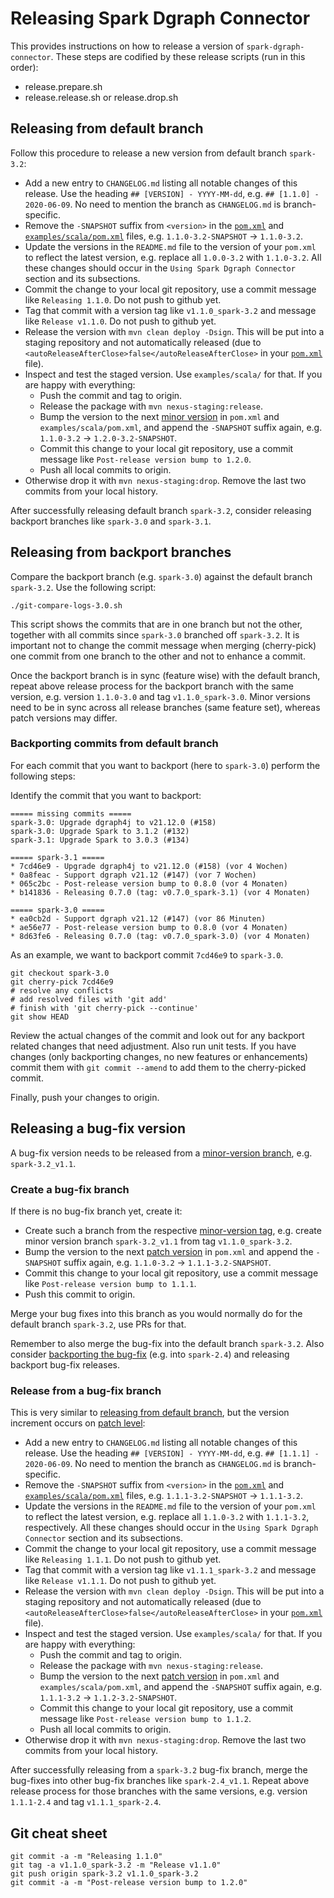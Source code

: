 # Releasing Spark Dgraph Connector

This provides instructions on how to release a version of `spark-dgraph-connector`.
These steps are codified by these release scripts (run in this order):

- release.prepare.sh
- release.release.sh or release.drop.sh

## Releasing from default branch

Follow this procedure to release a new version from default branch `spark-3.2`:

- Add a new entry to `CHANGELOG.md` listing all notable changes of this release.
  Use the heading `## [VERSION] - YYYY-MM-dd`, e.g. `## [1.1.0] - 2020-06-09`.
  No need to mention the branch as `CHANGELOG.md` is branch-specific.
- Remove the `-SNAPSHOT` suffix from `<version>` in the [`pom.xml`](pom.xml)
  and [`examples/scala/pom.xml`](examples/scala/pom.xml) files, e.g. `1.1.0-3.2-SNAPSHOT` → `1.1.0-3.2`.
- Update the versions in the `README.md` file to the version of your `pom.xml` to reflect the latest version,
  e.g. replace all `1.0.0-3.2` with `1.1.0-3.2`.
  All these changes should occur in the `Using Spark Dgraph Connector` section and its subsections.
- Commit the change to your local git repository, use a commit message like `Releasing 1.1.0`. Do not push to github yet.
- Tag that commit with a version tag like `v1.1.0_spark-3.2` and message like `Release v1.1.0`. Do not push to github yet.
- Release the version with `mvn clean deploy -Dsign`. This will be put into a staging repository and not automatically released (due to `<autoReleaseAfterClose>false</autoReleaseAfterClose>` in your [`pom.xml`](pom.xml) file).
- Inspect and test the staged version. Use `examples/scala/` for that. If you are happy with everything:
  - Push the commit and tag to origin.
  - Release the package with `mvn nexus-staging:release`.
  - Bump the version to the next [minor version](https://semver.org/) in `pom.xml` and `examples/scala/pom.xml`,
    and append the `-SNAPSHOT` suffix again, e.g. `1.1.0-3.2` → `1.2.0-3.2-SNAPSHOT`.
  - Commit this change to your local git repository, use a commit message like `Post-release version bump to 1.2.0`.
  - Push all local commits to origin.
- Otherwise drop it with `mvn nexus-staging:drop`. Remove the last two commits from your local history.

After successfully releasing default branch `spark-3.2`, consider releasing backport branches like `spark-3.0` and `spark-3.1`.

## Releasing from backport branches

Compare the backport branch (e.g. `spark-3.0`) against the default branch `spark-3.2`. Use the following script:

    ./git-compare-logs-3.0.sh

This script shows the commits that are in one branch but not the other, together with all commits
since `spark-3.0` branched off `spark-3.2`. It is important not to change the commit message when
merging (cherry-pick) one commit from one branch to the other and not to enhance a commit.

Once the backport branch is in sync (feature wise) with the default branch, repeat above release process
for the backport branch with the same version, e.g. version `1.1.0-3.0` and tag `v1.1.0_spark-3.0`.
Minor versions need to be in sync across all release branches (same feature set), whereas patch versions may differ.

### Backporting commits from default branch

For each commit that you want to backport (here to `spark-3.0`) perform the following steps:

Identify the commit that you want to backport:

	===== missing commits =====
	spark-3.0: Upgrade dgraph4j to v21.12.0 (#158)
	spark-3.0: Upgrade Spark to 3.1.2 (#132)
	spark-3.1: Upgrade Spark to 3.0.3 (#134)

	===== spark-3.1 =====
	* 7cd46e9 - Upgrade dgraph4j to v21.12.0 (#158) (vor 4 Wochen)
	* 0a8feac - Support dgraph v21.12 (#147) (vor 7 Wochen)
	* 065c2bc - Post-release version bump to 0.8.0 (vor 4 Monaten)
	* b141836 - Releasing 0.7.0 (tag: v0.7.0_spark-3.1) (vor 4 Monaten)

	===== spark-3.0 =====
	* ea0cb2d - Support dgraph v21.12 (#147) (vor 86 Minuten)
	* ae56e77 - Post-release version bump to 0.8.0 (vor 4 Monaten)
	* 8d63fe6 - Releasing 0.7.0 (tag: v0.7.0_spark-3.0) (vor 4 Monaten)

As an example, we want to backport commit `7cd46e9` to `spark-3.0`.

    git checkout spark-3.0
    git cherry-pick 7cd46e9
    # resolve any conflicts
    # add resolved files with 'git add'
    # finish with 'git cherry-pick --continue'
    git show HEAD

Review the actual changes of the commit and look out for any backport related changes that need adjustment.
Also run unit tests. If you have changes (only backporting changes, no new features or enhancements) commit
them with `git commit --amend` to add them to the cherry-picked commit.

Finally, push your changes to origin.

## Releasing a bug-fix version

A bug-fix version needs to be released from a [minor-version branch](https://semver.org/), e.g. `spark-3.2_v1.1`.

### Create a bug-fix branch

If there is no bug-fix branch yet, create it:

- Create such a branch from the respective [minor-version tag](https://semver.org/), e.g. create minor version branch `spark-3.2_v1.1` from tag `v1.1.0_spark-3.2`.
- Bump the version to the next [patch version](https://semver.org/) in `pom.xml` and append the `-SNAPSHOT` suffix again, e.g. `1.1.0-3.2` → `1.1.1-3.2-SNAPSHOT`.
- Commit this change to your local git repository, use a commit message like `Post-release version bump to 1.1.1`.
- Push this commit to origin.

Merge your bug fixes into this branch as you would normally do for the default branch `spark-3.2`, use PRs for that.

Remember to also merge the bug-fix into the default branch `spark-3.2`. Also consider [backporting the bug-fix](#backporting-commits-from-default-branch)
(e.g. into `spark-2.4`) and releasing backport bug-fix releases.

### Release from a bug-fix branch

This is very similar to [releasing from default branch](#releasing-from-default-branch),
but the version increment occurs on [patch level](https://semver.org/):

- Add a new entry to `CHANGELOG.md` listing all notable changes of this release.
  Use the heading `## [VERSION] - YYYY-MM-dd`, e.g. `## [1.1.1] - 2020-06-09`.
  No need to mention the branch as `CHANGELOG.md` is branch-specific.
- Remove the `-SNAPSHOT` suffix from `<version>` in the [`pom.xml`](pom.xml)
  and [`examples/scala/pom.xml`](examples/scala/pom.xml) files, e.g. `1.1.1-3.2-SNAPSHOT` → `1.1.1-3.2`.
- Update the versions in the `README.md` file to the version of your `pom.xml` to reflect the latest version,
  e.g. replace all `1.1.0-3.2` with `1.1.1-3.2`, respectively.
  All these changes should occur in the `Using Spark Dgraph Connector` section and its subsections.
- Commit the change to your local git repository, use a commit message like `Releasing 1.1.1`. Do not push to github yet.
- Tag that commit with a version tag like `v1.1.1_spark-3.2` and message like `Release v1.1.1`. Do not push to github yet.
- Release the version with `mvn clean deploy -Dsign`. This will be put into a staging repository and not automatically released (due to `<autoReleaseAfterClose>false</autoReleaseAfterClose>` in your [`pom.xml`](pom.xml) file).
- Inspect and test the staged version. Use `examples/scala/` for that. If you are happy with everything:
  - Push the commit and tag to origin.
  - Release the package with `mvn nexus-staging:release`.
  - Bump the version to the next [patch version](https://semver.org/) in `pom.xml` and `examples/scala/pom.xml`,
    and append the `-SNAPSHOT` suffix again, e.g. `1.1.1-3.2` → `1.1.2-3.2-SNAPSHOT`.
  - Commit this change to your local git repository, use a commit message like `Post-release version bump to 1.1.2`.
  - Push all local commits to origin.
- Otherwise drop it with `mvn nexus-staging:drop`. Remove the last two commits from your local history.

After successfully releasing from a `spark-3.2` bug-fix branch, merge the bug-fixes into other bug-fix branches like `spark-2.4_v1.1`.
Repeat above release process for those branches with the same versions, e.g. version `1.1.1-2.4` and tag `v1.1.1_spark-2.4`.

## Git cheat sheet

    git commit -a -m "Releasing 1.1.0"
    git tag -a v1.1.0_spark-3.2 -m "Release v1.1.0"
    git push origin spark-3.2 v1.1.0_spark-3.2
    git commit -a -m "Post-release version bump to 1.2.0"
